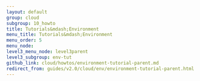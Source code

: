 ```yaml
---
layout: default
group: cloud
subgroup: 10_howto
title: Tutorials&mdash;Environment
menu_title: Tutorials&mdash;Environment
menu_order: 5
menu_node: 
level3_menu_node: level3parent
level3_subgroup: env-tut
github_link: cloud/howtos/environment-tutorial-parent.md
redirect_from: guides/v2.0/cloud/env/environment-tutorial-parent.html
---
```


